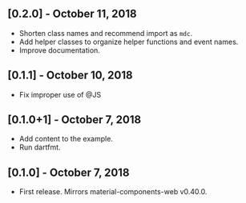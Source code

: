 ## [0.2.0] - October 11, 2018

* Shorten class names and recommend import as `mdc`.
* Add helper classes to organize helper functions and event names.
* Improve documentation.

## [0.1.1] - October 10, 2018

* Fix improper use of @JS

## [0.1.0+1] - October 7, 2018

* Add content to the example.
* Run dartfmt.

## [0.1.0] - October 7, 2018

* First release. Mirrors material-components-web v0.40.0.